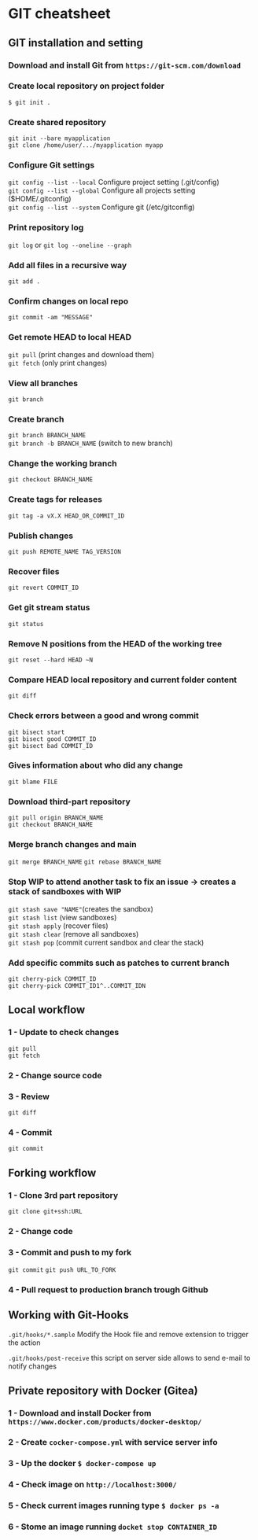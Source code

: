 # GIT cheatsheet  

## GIT installation and setting  

### Download and install Git from `https://git-scm.com/download`  

### Create local repository on project folder  

 `$ git init .`  

### Create shared repository  

`git init --bare myapplication`  
`git clone /home/user/.../myapplication myapp`  

### Configure Git settings

`git config --list --local` Configure project setting (.git/config)  
`git config --list --global` Configure all projects setting ($HOME/.gitconfig)  
`git config --list --system` Configure git (/etc/gitconfig)  

### Print repository log  

`git log` or `git log --oneline --graph`  

### Add all files in a recursive way  

`git add .`  

### Confirm changes on local repo  

`git commit -am "MESSAGE"`  
  
### Get remote HEAD to local HEAD

`git pull` (print changes and download them)  
`git fetch` (only print changes)  

### View all branches  

`git branch`  

### Create branch  

`git branch BRANCH_NAME`  
`git branch -b BRANCH_NAME` (switch to new branch)  

### Change the working branch  

`git checkout BRANCH_NAME`  

### Create tags for releases  

`git tag -a vX.X HEAD_OR_COMMIT_ID`  

### Publish changes  

`git push REMOTE_NAME TAG_VERSION`

### Recover files  

`git revert COMMIT_ID`  

### Get git stream status  

`git status`  

### Remove N positions from the HEAD of the working tree  

`git reset --hard HEAD ~N`  

### Compare HEAD local repository and current folder content  

`git diff`  

### Check errors between a good and wrong commit

`git bisect start`  
`git bisect good COMMIT_ID`  
`git bisect bad COMMIT_ID`  

### Gives information about who did any change  

`git blame FILE`

### Download third-part repository  

`git pull origin BRANCH_NAME`  
`git checkout BRANCH_NAME`  

### Merge branch changes and main  

`git merge BRANCH_NAME`
`git rebase BRANCH_NAME`  

### Stop WIP to attend another task to fix an issue -> creates a stack of sandboxes with WIP  

`git stash save "NAME"`(creates the sandbox)  
`git stash list` (view sandboxes)  
`git stash apply` (recover files)  
`git stash clear` (remove all sandboxes)  
`git stash pop` (commit current sandbox and clear the stack)  

### Add specific commits such as patches to current branch  

`git cherry-pick COMMIT_ID`  
`git cherry-pick COMMIT_ID1^..COMMIT_IDN`  

## Local workflow

### 1 - Update to check changes  

`git pull`  
`git fetch`  

### 2 - Change source code  

### 3 - Review  

`git diff`

### 4 - Commit  

`git commit`  

## Forking workflow  

### 1 - Clone 3rd part repository  

`git clone git+ssh:URL`  

### 2 - Change code  

### 3 - Commit and push to my fork  

`git commit`
`git push URL_TO_FORK`  

### 4 - Pull request to production branch trough Github  

## Working with Git-Hooks  

`.git/hooks/*.sample` Modify the Hook file and remove extension to trigger the action  

`.git/hooks/post-receive` this script on server side allows to send e-mail to notify changes  

## Private repository with Docker (Gitea)  

### 1 - Download and install Docker from `https://www.docker.com/products/docker-desktop/`  

### 2 - Create `cocker-compose.yml` with service server info  

### 3 - Up the docker `$ docker-compose up`  

### 4 - Check image on `http://localhost:3000/`  

### 5 - Check current images running type `$ docker ps -a`  

### 6 - Stome an image running `docket stop CONTAINER_ID`  
